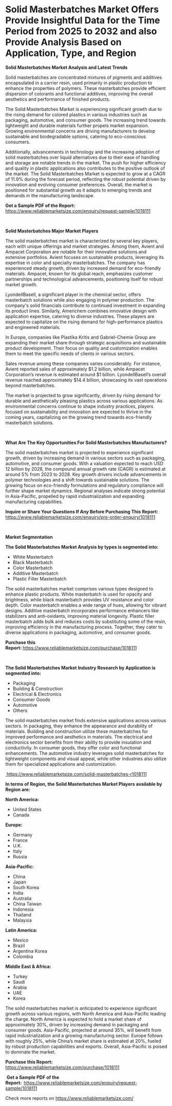 <p><h1>Solid Masterbatches Market Offers Provide Insightful Data for the Time Period from 2025 to 2032 and also Provide Analysis Based on Application, Type, and Region</h1></p><p><strong>Solid Masterbatches Market Analysis and Latest Trends</strong></p>
<p><p>Solid masterbatches are concentrated mixtures of pigments and additives encapsulated in a carrier resin, used primarily in plastic production to enhance the properties of polymers. These masterbatches provide efficient dispersion of colorants and functional additives, improving the overall aesthetics and performance of finished products.</p><p>The Solid Masterbatches Market is experiencing significant growth due to the rising demand for colored plastics in various industries such as packaging, automotive, and consumer goods. The increasing trend towards lightweight and durable materials further propels market expansion. Growing environmental concerns are driving manufacturers to develop sustainable and biodegradable options, catering to eco-conscious consumers.</p><p>Additionally, advancements in technology and the increasing adoption of solid masterbatches over liquid alternatives due to their ease of handling and storage are notable trends in the market. The push for higher efficiency and quality in plastic applications also contributes to the positive outlook of the market. The Solid Masterbatches Market is expected to grow at a CAGR of 11.9% during the forecast period, reflecting the robust potential driven by innovation and evolving consumer preferences. Overall, the market is positioned for substantial growth as it adapts to emerging trends and demands in the manufacturing landscape.</p></p>
<p><strong>Get a Sample PDF of the Report:&nbsp;</strong> <a href="https://www.reliablemarketsize.com/enquiry/request-sample/1018111?utm_campaign=3269&utm_medium=2&utm_source=Github&utm_content=ia&utm_term=02042025&utm_id=solid-masterbatches">https://www.reliablemarketsize.com/enquiry/request-sample/1018111</a></p>
<p>&nbsp;</p>
<p><strong>Solid Masterbatches Major Market Players</strong></p>
<p><p>The solid masterbatches market is characterized by several key players, each with unique offerings and market strategies. Among them, Avient and Ampacet Corporation are notable for their innovative solutions and extensive portfolios. Avient focuses on sustainable products, leveraging its expertise in color and specialty masterbatches. The company has experienced steady growth, driven by increased demand for eco-friendly materials. Ampacet, known for its global reach, emphasizes customer partnerships and technological advancements, positioning itself for robust market growth.</p><p>LyondellBasell, a significant player in the chemical sector, offers masterbatch solutions while also engaging in polymer production. The company's solid financials contribute to continued investment in expanding its product lines. Similarly, Americhem combines innovative design with application expertise, catering to diverse industries. These players are expected to capitalize on the rising demand for high-performance plastics and engineered materials.</p><p>In Europe, companies like Plastika Kritis and Gabriel-Chemie Group are expanding their market share through strategic acquisitions and sustainable product development. Their focus on quality and customization enables them to meet the specific needs of clients in various sectors.</p><p>Sales revenue among these companies varies considerably. For instance, Avient reported sales of approximately $1.2 billion, while Ampacet Corporation’s revenue is estimated around $1 billion. LyondellBasell’s overall revenue reached approximately $14.4 billion, showcasing its vast operations beyond masterbatches. </p><p>The market is projected to grow significantly, driven by rising demand for durable and aesthetically pleasing plastics across various applications. As environmental concerns continue to shape industry practices, players focused on sustainability and innovation are expected to thrive in the coming years, capitalizing on the growing trend towards eco-friendly masterbatch solutions.</p></p>
<p>&nbsp;</p>
<p><strong>What Are The Key Opportunities For Solid Masterbatches Manufacturers?</strong></p>
<p><p>The solid masterbatches market is projected to experience significant growth, driven by increasing demand in various sectors such as packaging, automotive, and consumer goods. With a valuation expected to reach USD 12 billion by 2028, the compound annual growth rate (CAGR) is estimated at around 5% from 2023 to 2028. Key growth drivers include advancements in polymer technologies and a shift towards sustainable solutions. The growing focus on eco-friendly formulations and regulatory compliance will further shape market dynamics. Regional analyses indicate strong potential in Asia-Pacific, propelled by rapid industrialization and expanding manufacturing capabilities.</p></p>
<p><strong>Inquire or Share Your Questions If Any Before Purchasing This Report:</strong> <a href="https://www.reliablemarketsize.com/enquiry/pre-order-enquiry/1018111?utm_campaign=3269&utm_medium=2&utm_source=Github&utm_content=ia&utm_term=02042025&utm_id=solid-masterbatches">https://www.reliablemarketsize.com/enquiry/pre-order-enquiry/1018111</a></p>
<p>&nbsp;</p>
<p><strong>Market Segmentation</strong></p>
<p><strong>The Solid Masterbatches Market Analysis by types is segmented into:</strong></p>
<p><ul><li>White Masterbatch</li><li>Black Masterbatch</li><li>Color Masterbatch</li><li>Additive Masterbatch</li><li>Plastic Filler Masterbatch</li></ul></p>
<p><p>The solid masterbatches market comprises various types designed to enhance plastic products. White masterbatch is used for opacity and brightness, while black masterbatch provides UV resistance and color depth. Color masterbatch enables a wide range of hues, allowing for vibrant designs. Additive masterbatch incorporates performance enhancers like stabilizers and anti-oxidants, improving material longevity. Plastic filler masterbatch adds bulk and reduces costs by substituting some of the resin, improving efficiency in the manufacturing process. Together, they cater to diverse applications in packaging, automotive, and consumer goods.</p></p>
<p><strong>Purchase this Report:&nbsp;</strong><a href="https://www.reliablemarketsize.com/purchase/1018111?utm_campaign=3269&utm_medium=2&utm_source=Github&utm_content=ia&utm_term=02042025&utm_id=solid-masterbatches">https://www.reliablemarketsize.com/purchase/1018111</a></p>
<p>&nbsp;</p>
<p><strong>The Solid Masterbatches Market Industry Research by Application is segmented into:</strong></p>
<p><ul><li>Packaging</li><li>Building & Construction</li><li>Electrical & Electronics</li><li>Consumer Goods</li><li>Automotive</li><li>Others</li></ul></p>
<p><p>The solid masterbatches market finds extensive applications across various sectors. In packaging, they enhance the appearance and durability of materials. Building and construction utilize these masterbatches for improved performance and aesthetics in materials. The electrical and electronics sector benefits from their ability to provide insulation and conductivity. In consumer goods, they offer color and functional enhancements. The automotive industry leverages solid masterbatches for lightweight components and visual appeal, while other industries also utilize them for specialized applications and customization.</p></p>
<p><a href="https://www.reliablemarketsize.com/solid-masterbatches-r1018111?utm_campaign=3269&utm_medium=2&utm_source=Github&utm_content=ia&utm_term=02042025&utm_id=solid-masterbatches">&nbsp;https://www.reliablemarketsize.com/solid-masterbatches-r1018111</a></p>
<p><strong>In terms of Region, the Solid Masterbatches Market Players available by Region are:</strong></p>
<p>
    <p> <strong> North America: </strong>
        <ul>
            <li>United States</li>
            <li>Canada</li>
        </ul>
        </p> 
    <p> <strong> Europe: </strong>
        <ul>
            <li>Germany</li>
            <li>France</li>
            <li>U.K.</li>
            <li>Italy</li>
            <li>Russia</li>
        </ul>
        </p> 
    <p> <strong> Asia-Pacific: </strong>
        <ul>
            <li>China</li>
            <li>Japan</li>
            <li>South Korea</li>
            <li>India</li>
            <li>Australia</li>
            <li>China Taiwan</li>
            <li>Indonesia</li>
            <li>Thailand</li>
            <li>Malaysia</li>
        </ul>
        </p> 
    <p> <strong> Latin America: </strong>
        <ul>
            <li>Mexico</li>
            <li>Brazil</li>
            <li>Argentina Korea</li>
            <li>Colombia</li>
        </ul>
        </p> 
    <p> <strong> Middle East & Africa: </strong>
        <ul>
            <li>Turkey</li>
            <li>Saudi</li>
            <li>Arabia</li>
            <li>UAE</li>
            <li>Korea</li>
        </ul>
    </p>
    </p>
<p><p>The solid masterbatches market is anticipated to experience significant growth across various regions, with North America and Asia-Pacific leading the charge. North America is expected to hold a market share of approximately 30%, driven by increasing demand in packaging and consumer goods. Asia-Pacific, projected at around 35%, will benefit from rapid industrialization and a growing manufacturing sector. Europe follows with roughly 25%, while China’s market share is estimated at 20%, fueled by robust production capabilities and exports. Overall, Asia-Pacific is poised to dominate the market.</p></p>
<p><strong>Purchase this Report: </strong><a href="https://www.reliablemarketsize.com/purchase/1018111?utm_campaign=3269&utm_medium=2&utm_source=Github&utm_content=ia&utm_term=02042025&utm_id=solid-masterbatches">https://www.reliablemarketsize.com/purchase/1018111</a></p>
<p>&nbsp;<strong>Get a Sample PDF of the Report:&nbsp;&nbsp;</strong><a href="https://www.reliablemarketsize.com/enquiry/request-sample/1018111?utm_campaign=3269&utm_medium=2&utm_source=Github&utm_content=ia&utm_term=02042025&utm_id=solid-masterbatches">https://www.reliablemarketsize.com/enquiry/request-sample/1018111</a></p>
<p><strong></strong></p>
<p>Check more reports on <a href="https://www.reliablemarketsize.com/?utm_campaign=3269&utm_medium=2&utm_source=Github&utm_content=ia&utm_term=02042025&utm_id=solid-masterbatches">https://www.reliablemarketsize.com/</a></p>